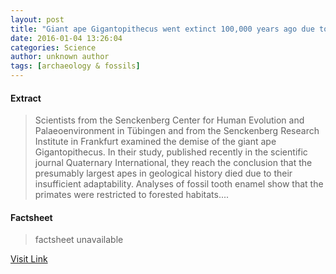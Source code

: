 ```yaml
---
layout: post
title: "Giant ape Gigantopithecus went extinct 100,000 years ago due to its inability to adapt"
date: 2016-01-04 13:26:04
categories: Science
author: unknown author
tags: [archaeology & fossils]
---
```



#### Extract
>Scientists from the Senckenberg Center for Human Evolution and Palaeoenvironment in Tübingen and from the Senckenberg Research Institute in Frankfurt examined the demise of the giant ape Gigantopithecus. In their study, published recently in the scientific journal Quaternary International, they reach the conclusion that the presumably largest apes in geological history died due to their insufficient adaptability. Analyses of fossil tooth enamel show that the primates were restricted to forested habitats....

#### Factsheet
>factsheet unavailable

[Visit Link](http://phys.org/news/2016-01-giant-ape-gigantopithecus-extinct-years.html)


